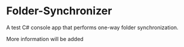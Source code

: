 # Folder-Synchronizer
A test C# console app that performs one-way folder synchronization.

More information will be added
